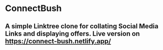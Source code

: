 # ConnectBush

## A simple Linktree clone for collating Social Media Links and displaying offers.  Live version on https://connect-bush.netlify.app/
